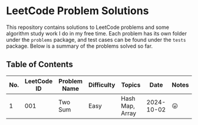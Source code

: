 # LeetCode Problem Solutions

This repository contains solutions to LeetCode problems and some algorithm study work I do in my free time. Each problem has its own folder under the `problems` package, and test cases can be found under the `tests` package. Below is a summary of the problems solved so far.

## Table of Contents
| No. | LeetCode ID | Problem Name       | Difficulty | Topics                | Date       | Notes                       |
|-----|-------------|--------------------|------------|-----------------------|------------|-----------------------------|
| 1   | 001         | Two Sum             | Easy      | Hash Map, Array       | 2024-10-02 | 😛                         |